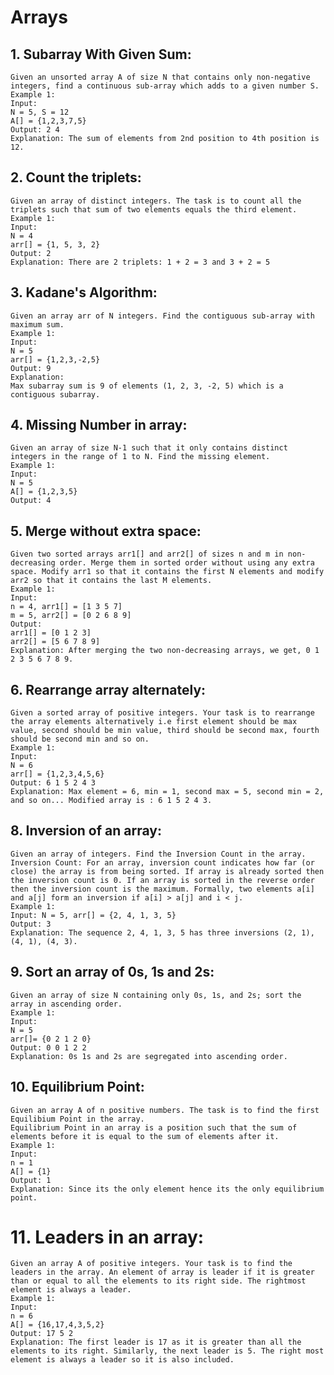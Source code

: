 # Arrays
## 1. Subarray With Given Sum: 
    Given an unsorted array A of size N that contains only non-negative integers, find a continuous sub-array which adds to a given number S.  
    Example 1:  
    Input:  
    N = 5, S = 12  
    A[] = {1,2,3,7,5}
    Output: 2 4  
    Explanation: The sum of elements from 2nd position to 4th position is 12.  

## 2. Count the triplets:
    Given an array of distinct integers. The task is to count all the triplets such that sum of two elements equals the third element.  
    Example 1:  
    Input:  
    N = 4  
    arr[] = {1, 5, 3, 2}  
    Output: 2  
    Explanation: There are 2 triplets: 1 + 2 = 3 and 3 + 2 = 5   

## 3. Kadane's Algorithm:
    Given an array arr of N integers. Find the contiguous sub-array with maximum sum.  
    Example 1:
    Input:
    N = 5
    arr[] = {1,2,3,-2,5}
    Output: 9
    Explanation:
    Max subarray sum is 9 of elements (1, 2, 3, -2, 5) which is a contiguous subarray.  

## 4. Missing Number in array:
    Given an array of size N-1 such that it only contains distinct integers in the range of 1 to N. Find the missing element.
    Example 1:
    Input:
    N = 5
    A[] = {1,2,3,5}
    Output: 4

## 5. Merge without extra space:
    Given two sorted arrays arr1[] and arr2[] of sizes n and m in non-decreasing order. Merge them in sorted order without using any extra space. Modify arr1 so that it contains the first N elements and modify arr2 so that it contains the last M elements.
    Example 1:
    Input: 
    n = 4, arr1[] = [1 3 5 7] 
    m = 5, arr2[] = [0 2 6 8 9]
    Output: 
    arr1[] = [0 1 2 3]
    arr2[] = [5 6 7 8 9]
    Explanation: After merging the two non-decreasing arrays, we get, 0 1 2 3 5 6 7 8 9.

## 6. Rearrange array alternately:
    Given a sorted array of positive integers. Your task is to rearrange  the array elements alternatively i.e first element should be max value, second should be min value, third should be second max, fourth should be second min and so on.
    Example 1:
    Input:
    N = 6
    arr[] = {1,2,3,4,5,6}
    Output: 6 1 5 2 4 3
    Explanation: Max element = 6, min = 1, second max = 5, second min = 2, and so on... Modified array is : 6 1 5 2 4 3.

## 8. Inversion of an array:
    Given an array of integers. Find the Inversion Count in the array. Inversion Count: For an array, inversion count indicates how far (or close) the array is from being sorted. If array is already sorted then the inversion count is 0. If an array is sorted in the reverse order then the inversion count is the maximum. Formally, two elements a[i] and a[j] form an inversion if a[i] > a[j] and i < j.  
    Example 1:
    Input: N = 5, arr[] = {2, 4, 1, 3, 5}
    Output: 3
    Explanation: The sequence 2, 4, 1, 3, 5 has three inversions (2, 1), (4, 1), (4, 3).  

## 9. Sort an array of 0s, 1s and 2s:
    Given an array of size N containing only 0s, 1s, and 2s; sort the array in ascending order.
    Example 1:
    Input: 
    N = 5
    arr[]= {0 2 1 2 0}
    Output: 0 0 1 2 2
    Explanation: 0s 1s and 2s are segregated into ascending order.

## 10. Equilibrium Point:
    Given an array A of n positive numbers. The task is to find the first Equilibium Point in the array. 
    Equilibrium Point in an array is a position such that the sum of elements before it is equal to the sum of elements after it.
    Example 1:
    Input:
    n = 1
    A[] = {1}
    Output: 1
    Explanation: Since its the only element hence its the only equilibrium point. 

# 11. Leaders in an array:
    Given an array A of positive integers. Your task is to find the leaders in the array. An element of array is leader if it is greater than or equal to all the elements to its right side. The rightmost element is always a leader. 
    Example 1:
    Input:
    n = 6
    A[] = {16,17,4,3,5,2}
    Output: 17 5 2
    Explanation: The first leader is 17 as it is greater than all the elements to its right. Similarly, the next leader is 5. The right most element is always a leader so it is also included.
